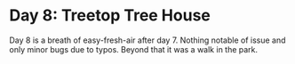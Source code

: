 # Day 8: Treetop Tree House

Day 8 is a breath of easy-fresh-air after day 7. Nothing notable of issue and only minor bugs due to typos.
Beyond that it was a walk in the park.
